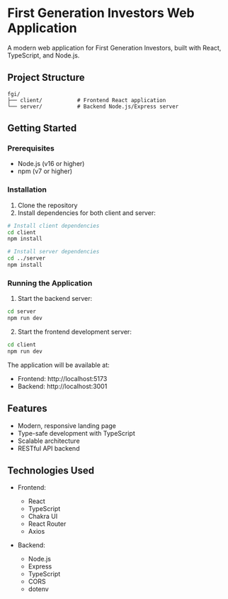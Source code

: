 # First Generation Investors Web Application

A modern web application for First Generation Investors, built with React, TypeScript, and Node.js.

## Project Structure

```
fgi/
├── client/           # Frontend React application
└── server/           # Backend Node.js/Express server
```

## Getting Started

### Prerequisites

- Node.js (v16 or higher)
- npm (v7 or higher)

### Installation

1. Clone the repository
2. Install dependencies for both client and server:

```bash
# Install client dependencies
cd client
npm install

# Install server dependencies
cd ../server
npm install
```

### Running the Application

1. Start the backend server:

```bash
cd server
npm run dev
```

2. Start the frontend development server:

```bash
cd client
npm run dev
```

The application will be available at:
- Frontend: http://localhost:5173
- Backend: http://localhost:3001

## Features

- Modern, responsive landing page
- Type-safe development with TypeScript
- Scalable architecture
- RESTful API backend

## Technologies Used

- Frontend:
  - React
  - TypeScript
  - Chakra UI
  - React Router
  - Axios

- Backend:
  - Node.js
  - Express
  - TypeScript
  - CORS
  - dotenv

